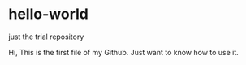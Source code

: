 # hello-world
just the trial repository

Hi,
This is the first file of my Github. Just want to know how to use it.
